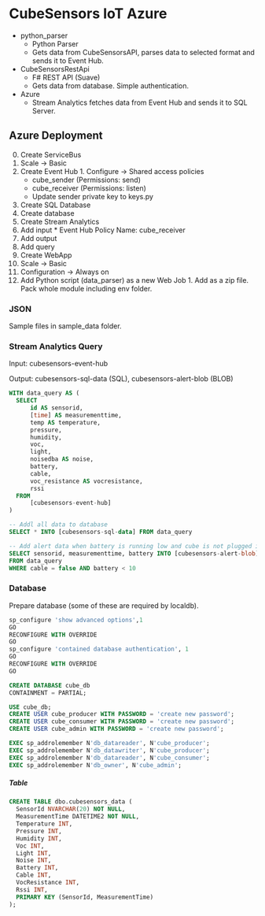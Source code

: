 # CubeSensors IoT Azure

* python_parser
  * Python Parser
  * Gets data from CubeSensorsAPI, parses data to selected format and sends it to Event Hub.
* CubeSensorsRestApi
  * F# REST API (Suave)
  * Gets data from database. Simple authentication.
* Azure
  * Stream Analytics fetches data from Event Hub and sends it to SQL Server.


## Azure Deployment

0. Create ServiceBus
  1. Scale -> Basic
  1. Create Event Hub
    1. Configure -> Shared access policies
      * cube_sender (Permissions: send)
      * cube_receiver (Permissions: listen)
      * Update sender private key to keys.py
0. Create SQL Database
  1. Create database
0. Create Stream Analytics
  1. Add input
    * Event Hub Policy Name: cube_receiver
  1. Add output
  1. Add query
0. Create WebApp
  1. Scale -> Basic
  1. Configuration -> Always on
  1. Add Python script (data_parser) as a new Web Job
    1. Add as a zip file. Pack whole module including env folder.

### JSON

Sample files in sample_data folder.

### Stream Analytics Query

Input: cubesensors-event-hub

Output: cubesensors-sql-data (SQL), cubesensors-alert-blob (BLOB)

```sql
WITH data_query AS (
  SELECT
      id AS sensorid,
      [time] AS measurementtime,
      temp AS temperature,
      pressure,
      humidity,
      voc,
      light,
      noisedba AS noise,
      battery,
      cable,
      voc_resistance AS vocresistance,
      rssi
  FROM
      [cubesensors-event-hub]
)

-- Addl all data to database
SELECT * INTO [cubesensors-sql-data] FROM data_query

-- Add alert data when battery is running low and cube is not plugged in
SELECT sensorid, measurementtime, battery INTO [cubesensors-alert-blob]
FROM data_query
WHERE cable = false AND battery < 10
```

### Database

Prepare database (some of these are required by localdb).

```sql
sp_configure 'show advanced options',1
GO
RECONFIGURE WITH OVERRIDE
GO
sp_configure 'contained database authentication', 1
GO
RECONFIGURE WITH OVERRIDE
GO

CREATE DATABASE cube_db
CONTAINMENT = PARTIAL;

USE cube_db;
CREATE USER cube_producer WITH PASSWORD = 'create new password';
CREATE USER cube_consumer WITH PASSWORD = 'create new password';
CREATE USER cube_admin WITH PASSWORD = 'create new password';

EXEC sp_addrolemember N'db_datareader', N'cube_producer';
EXEC sp_addrolemember N'db_datawriter', N'cube_producer';
EXEC sp_addrolemember N'db_datareader', N'cube_consumer';
EXEC sp_addrolemember N'db_owner', N'cube_admin';
```

##### Table

```sql
CREATE TABLE dbo.cubesensors_data (
  SensorId NVARCHAR(20) NOT NULL,
  MeasurementTime DATETIME2 NOT NULL,
  Temperature INT,
  Pressure INT,
  Humidity INT,
  Voc INT,
  Light INT,
  Noise INT,
  Battery INT,
  Cable INT,
  VocResistance INT,
  Rssi INT,
  PRIMARY KEY (SensorId, MeasurementTime)
);
```

